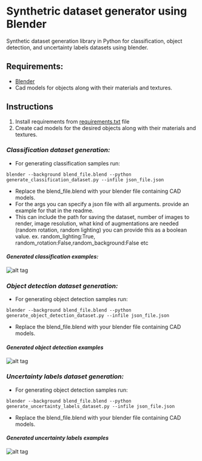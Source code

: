# **Synthetric dataset generator using Blender**

Synthetic dataset generation library in Python for classification, object detection, and uncertainty labels datasets using blender.

## **Requirements:**
* [Blender](https://www.blender.org/)
* Cad models for objects along with their materials and textures.

## **Instructions**
1. Install requirements from [requirements.txt](/Synthetic_dataset_generator/requirements.txt) file
2. Create cad models for the desired objects along with their materials and textures.
### **_Classification dataset generation:_**
* For generating classification samples run:
```
blender --background blend_file.blend --python generate_classification_dataset.py --infile json_file.json
```
* Replace the blend_file.blend with your blender file containing CAD models.
* For the args you can specify a json file with all arguments. provide an example for that in the readme. 
* This can include the path for saving the dataset, number of images to render, image resolution, what kind of augmentations are needed (random rotation, random lighting) you can provide this as a boolean value. ex. random_lighting:True, random_rotation:False,random_background:False etc
#### **_Generated classification examples:_**
![alt tag](/images/addimagehere)

### **_Object detection dataset generation:_**

* For generating object detection samples run:
```
blender --background blend_file.blend --python generate_object_detection_dataset.py --infile json_file.json
```
* Replace the blend_file.blend with your blender file containing CAD models.

#### **_Generated object detection examples_**

![alt tag](/images/addimagehere)

### **_Uncertainty labels dataset generation:_**
* For generating object detection samples run:

```
blender --background blend_file.blend --python generate_uncertainty_labels_dataset.py --infile json_file.json
```
* Replace the blend_file.blend with your blender file containing CAD models.

#### **_Generated uncertainty labels examples_**
![alt tag](/images/addimagehere)

